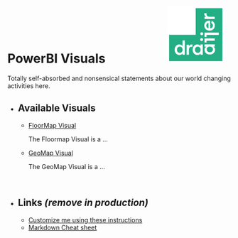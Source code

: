 # PowerBI Visuals&nbsp;&nbsp;&nbsp;&nbsp;&nbsp;&nbsp;&nbsp;&nbsp;&nbsp;&nbsp;&nbsp;&nbsp;&nbsp;&nbsp;&nbsp;&nbsp;&nbsp;&nbsp;&nbsp;&nbsp;&nbsp;![draaijer](/img/draaijer_2023.png)

Totally self-absorbed and nonsensical statements about our world changing activities here.

- ## Available Visuals

  - [FloorMap Visual](/floormap/floormap.md)

    The Floormap Visual is a ...

  - [GeoMap Visual](/geomap/geomap.md)

    The GeoMap Visual is a ...

&nbsp;

- ## Links *(remove in production)*

  - [Customize me using these instructions](https://docs.github.com/en/pages/setting-up-a-github-pages-site-with-jekyll/adding-a-theme-to-your-github-pages-site-using-jekyll)
  - [Markdown Cheat sheet](https://github.com/lifeparticle/Markdown-Cheatsheet/tree/main)
